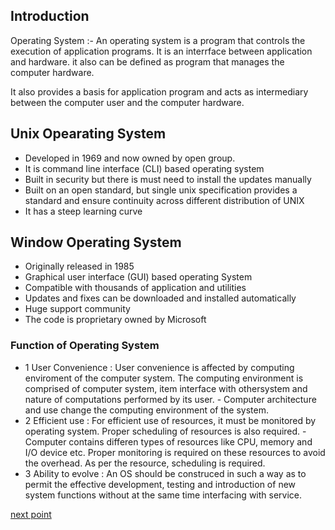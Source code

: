 ## Introduction

 Operating System :- An operating system is a program that controls the execution of application programs. It is an interrface between application and hardware.
 it also can be defined as program that manages the computer hardware.
 
 It also provides a basis for application program and acts as intermediary between the computer user and the computer hardware.
 
 ## Unix Opearating System 
 - Developed in 1969 and now owned by open group.
 - It is command line interface (CLI) based operating system
 - Built in security but there is must need to install the updates manually
 - Built on an open standard, but single unix specification provides a standard and ensure continuity across different distribution of UNIX
 - It has a steep learning curve
 
 
 ## Window Operating System 
 - Originally released in 1985
 - Graphical user interface (GUI) based operating System 
 - Compatible with thousands of application and utilities
 - Updates and fixes can be downloaded and installed automatically 
 - Huge support community
 - The code is proprietary owned by Microsoft
 
 
### Function of Operating System
   - 1 User Convenience : User convenience is affected by computing enviroment of the computer system. The computing environment is comprised of computer system, item interface with othersystem and nature of computations performed by its user.
                       - Computer architecture and use change the computing environment of the system.
  - 2 Efficient use : For efficient use of resources, it must be monitored by operating system. Proper scheduling of resources is also required.
                      - Computer contains differen types of resources like CPU, memory and I/O device etc. Proper monitoring is required on these resources to avoid the overhead. As per the resource, scheduling is required.
  - 3 Ability to evolve : An OS should be construced in such a way as to permit the effective development, testing and introduction of new system functions without at the same time interfacing with service.
   
   
[next point](https://github.com/prashantjagtap2909/OS/blob/main/Topics/Operating%20System/02%20-%20Evolution%20of%20OS.md)
